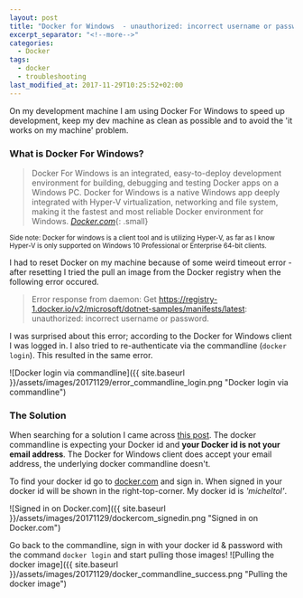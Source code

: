 ```yaml
---
layout: post
title: "Docker for Windows  - unauthorized: incorrect username or password"
excerpt_separator: "<!--more-->"
categories:
  - Docker
tags:
  - docker
  - troubleshooting
last_modified_at: 2017-11-29T10:25:52+02:00
---
```


On my development machine I am using Docker For Windows to speed up development, keep my dev machine as clean as possible and to avoid the 'it works on my machine' problem.

### What is Docker For Windows?
> Docker For Windows is an integrated, easy-to-deploy development environment for building, debugging and testing Docker apps on a Windows PC. Docker for Windows is a native Windows app deeply integrated with Hyper-V virtualization, networking and file system, making it the fastest and most reliable Docker environment for Windows. <cite>[Docker.com](https://www.docker.com/docker-windows)</cite>{: .small}

<small>Side note: Docker for windows is a client tool and is utilizing Hyper-V, as far as I know Hyper-V is only supported on Windows 10 Professional or Enterprise 64-bit clients.</small>

I had to reset Docker on my machine because of some weird timeout error - after resetting I tried the pull an image from the Docker registry when the following error occured.
> Error response from daemon: Get https://registry-1.docker.io/v2/microsoft/dotnet-samples/manifests/latest: unauthorized: incorrect username or password.

I was surprised about this error; according to the Docker for Windows client I was logged in. I also tried to re-authenticate via the commandline (`docker login`). This resulted in the same error.

![Docker login via commandline]({{ site.baseurl }}/assets/images/20171129/error_commandline_login.png "Docker login via commandline")

<!--more-->

### The Solution
When searching for a solution I came across [this post](https://github.com/docker/hub-feedback/issues/935#issuecomment-300361781). The docker commandline is expecting your Docker id and **your Docker id is not your email address**. The Docker for Windows client does accept your email address, the underlying docker commandline doesn't.

To find your docker id go to [docker.com](https://www.docker.com/) and sign in. When signed in your docker id will be shown in the right-top-corner. My docker id is _'micheltol'_.

![Signed in on Docker.com]({{ site.baseurl }}/assets/images/20171129/dockercom_signedin.png "Signed in on Docker.com")

Go back to the commandline, sign in with your docker id & password with the command `docker login` and start pulling those images!
![Pulling the docker image]({{ site.baseurl }}/assets/images/20171129/docker_commandline_success.png "Pulling the docker image")

